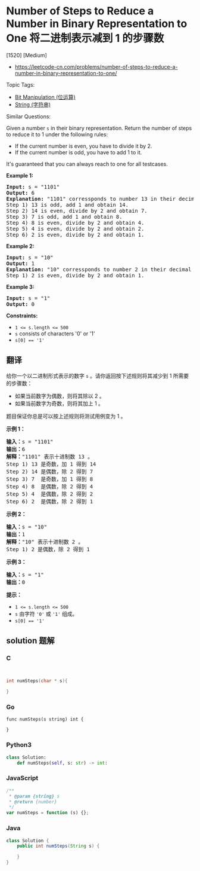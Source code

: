 # Number of Steps to Reduce a Number in Binary Representation to One 将二进制表示减到 1 的步骤数

[1520] [Medium]

- https://leetcode-cn.com/problems/number-of-steps-to-reduce-a-number-in-binary-representation-to-one/

Topic Tags:

- [Bit Manipulation (位运算)](https://leetcode-cn.com/tag/bit-manipulation/)
- [String (字符串)](https://leetcode-cn.com/tag/string/)

Similar Questions:

Given a number `s` in their binary representation. Return the number of steps to reduce it to 1 under the following rules:

- If the current number is even, you have to divide it by 2.
- If the current number is odd, you have to add 1 to it.

It's guaranteed that you can always reach to one for all testcases.

**Example 1:**

<pre><strong>Input:</strong> s = "1101"
<strong>Output:</strong> 6
<strong>Explanation:</strong> "1101" corressponds to number 13 in their decimal representation.
Step 1) 13 is odd, add 1 and obtain 14.&nbsp;
Step 2) 14 is even, divide by 2 and obtain 7.
Step 3) 7 is odd, add 1 and obtain 8.
Step 4) 8 is even, divide by 2 and obtain 4.&nbsp; 
Step 5) 4 is even, divide by 2 and obtain 2.&nbsp;
Step 6) 2 is even, divide by 2 and obtain 1.&nbsp; 
</pre>

**Example 2:**

<pre><strong>Input:</strong> s = "10"
<strong>Output:</strong> 1
<strong>Explanation:</strong> "10" corressponds to number 2 in their decimal representation.
Step 1) 2 is even, divide by 2 and obtain 1.&nbsp; 
</pre>

**Example 3:**

<pre><strong>Input:</strong> s = "1"
<strong>Output:</strong> 0
</pre>

**Constraints:**

- `1 <= s.length <= 500`
- `s` consists of characters '0' or '1'
- `s[0] == '1'`

## 翻译

给你一个以二进制形式表示的数字 `s` 。请你返回按下述规则将其减少到 1 所需要的步骤数：

- 如果当前数字为偶数，则将其除以 2 。
- 如果当前数字为奇数，则将其加上 1 。

题目保证你总是可以按上述规则将测试用例变为 1 。

**示例 1：**

<pre><strong>输入：</strong>s = "1101"
<strong>输出：</strong>6
<strong>解释：</strong>"1101" 表示十进制数 13 。
Step 1) 13 是奇数，加 1 得到 14&nbsp;
Step 2) 14 是偶数，除 2 得到 7
Step 3) 7  是奇数，加 1 得到 8
Step 4) 8  是偶数，除 2 得到 4&nbsp; 
Step 5) 4  是偶数，除 2 得到 2&nbsp;
Step 6) 2  是偶数，除 2 得到 1&nbsp; 
</pre>

**示例 2：**

<pre><strong>输入：</strong>s = "10"
<strong>输出：</strong>1
<strong>解释：</strong>"10" 表示十进制数 2 。
Step 1) 2 是偶数，除 2 得到 1 
</pre>

**示例 3：**

<pre><strong>输入：</strong>s = "1"
<strong>输出：</strong>0
</pre>

**提示：**

- `1 <= s.length <= 500`
- `s` 由字符 `'0'` 或 `'1'` 组成。
- `s[0] == '1'`

## solution 题解

### C

```c


int numSteps(char * s){

}
```

### Go

```golang
func numSteps(s string) int {

}
```

### Python3

```python
class Solution:
    def numSteps(self, s: str) -> int:
```

### JavaScript

```javascript
/**
 * @param {string} s
 * @return {number}
 */
var numSteps = function (s) {};
```

### Java

```java
class Solution {
    public int numSteps(String s) {

    }
}
```
